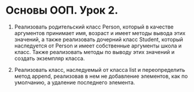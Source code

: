 # Основы ООП. Урок 2.

1. Реализовать родительский класс Person, который в качестве аргументов принимает имя, возраст и имеет методы вывода этих значений, а также реализовать дочерний класс Student, который наследуется от Person и имеет собственные аргументы школа и класс. Также реализовать методы по выводу этих значений и создать экземпляр класса.

2. Реализовать класс, наследуемый от класса list и переопределить метод append, реализовав в нем не добавление элементов, как по умолчанию, а удаление последнего элемента.
